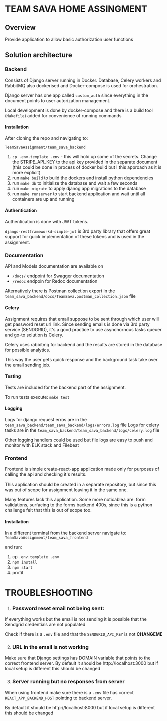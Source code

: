 # TEAM SAVA HOME ASSINGMENT

## Overview

Provide application to allow basic authorization user functions

## Solution architecture

### Backend

Consists of Django server running in Docker. Database, Celery workers and RabbitMQ also dockerised and Docker-compose is used for orchestration.

Django server has one app called `custom_auth` since everything in the document points to user autorization management.

Local development is done by docker-compose and there is a build tool (`Makefile`) added for convenience of running commands

#### Installation

After cloning the repo and navigating to:

`TeamSavaAssignment/team_sava_backend`

1. `cp .env.template .env` - this will hold up some of the secrets. Change the STRIPE_API_KEY to the api key provided in the separate document (this could be done in process of docker build but I this approach as it is more explicit)
2. run `make build` to build the dockers and install python dependencies
3. run `make db` to initialize the database and wait a few seconds
4. run `make migrate` to apply djanog app migrations to the database
5. run `make runserver` to start backend application and wait until all containers are up and running

#### Authentication

Authentication is done with JWT tokens.

`django-restframeworkd-simple-jwt` is 3rd party library that offers great support for quick implementation of these tokens and is used in the assignment.

### Documentation

API and Models documentation are available on 

* `/docs/` endpoint for Swagger documentation
* `/redoc` endpoin for Redoc documentation

Alternatively there is Postman collection export in the `team_sava_backend/docs/TeamSava.postman_collection.json` file

#### Celery

Assignment requires that email suppose to be sent through which user will get password reset url link. Since sending emails is done via 3rd party service (SENDGRID), it's a good practice to use asynchornous tasks queuer and go-to solution is Celery.

Celery uses rabbitmq for backend and the results are stored in the database for possible analytics.

This way the user gets quick response and the background task take over the email sending job.

#### Testing

Tests are included for the backend part of the assignment.

To run tests execute:
`make test`

#### Logging

Logs for django request erros are in the `team_sava_backend/team_sava_backend/logs/errors.log` file
Logs for celery tasks are in the `team_sava_backend/team_sava_backend/logs/celery.log` file

Other logging handlers could be used but file logs are easy to push and monitor with ELK stack and Filebeat

### Frontend

Frontend is simple create-react-app application made only for purposes of calling the api and checking it's results.

This application should be created in a separate repository, but since this was out of scope for assignment leaving it in the same one.

Many features lack this application. Some more noticablea are: form validations, surfacing to the forms backend 400s, since this is a python challenge felt that this is out of scope too.

#### Installation

In a different terminal from the backend server navigate to:
`TeamSavaAssignment/team_sava_frontend`

and run:

1. cp `.env.template .env`
2. `npm install`
3. `npm start`
4. profit



# TROUBLESHOOTING

1) ### Password reset email not being sent:

If everything works but the email is not sending it is possible that the Sendgrid credentials are not populated

Check if there is a `.env` file and that the `SENDGRID_API_KEY` is not __CHANGEME__

2) ### URL in the email is not working

Make sure that Django settings has DOMAIN variable that points to the correct frontend server.
By default it should be http://localhost:3000 but if local setup is different this should be changed


3) ### Server running but no responses from server
   
When using frontend make sure there is a `.env` file has correct `REACT_APP_BACKEND_HOST` pointing to backend server.

By default it should be http://localhost:8000 but if local setup is different this should be changed